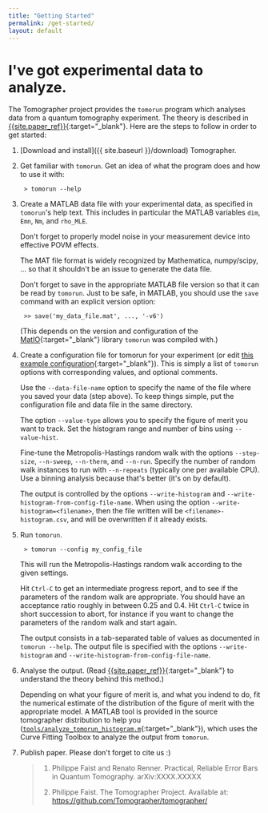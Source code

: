 ```yaml
---
title: "Getting Started"
permalink: /get-started/
layout: default
---
```


I've got experimental data to analyze.
======================================

The Tomographer project provides the `tomorun` program which analyses data from a quantum
tomography experiment. The theory is described in
[{{site.paper_ref}}]({{site.paper_url}}){:target="_blank"}. Here are the steps to follow in order to get
started:

1. [Download and install]({{ site.baseurl }}/download) Tomographer.

2. Get familiar with `tomorun`. Get an idea of what the program does and how to use it with:

        > tomorun --help

3. Create a MATLAB data file with your experimental data, as specified in `tomorun`'s help
   text. This includes in particular the MATLAB variables `dim`, `Emn`, `Nm`, and `rho_MLE`.

   Don't forget to properly model noise in your measurement device into effective POVM
   effects.

   The MAT file format is widely recognized by Mathematica, numpy/scipy, ... so that it
   shouldn't be an issue to generate the data file.

   Don't forget to save in the appropriate MATLAB file version so that it can be read by
   `tomorun`. Just to be safe, in MATLAB, you should use the `save` command with an
   explicit version option:

        >> save('my_data_file.mat', ..., '-v6')

   (This depends on the version and configuration of the
   [MatIO](http://matio.sourceforge.net/){:target="_blank"} library `tomorun` was compiled
   with.)

4. Create a configuration file for tomorun for your experiment (or edit [this example
   configuration]({{site.baseurl}}/tomorun-config-sample){:target="_blank"}). This is
   simply a list of `tomorun` options with corresponding values, and optional comments.

   Use the `--data-file-name` option to specify the name of the file where you saved your
   data (step above). To keep things simple, put the configuration file and data file in
   the same directory.

   The option `--value-type` allows you to specify the figure of merit you want to
   track. Set the histogram range and number of bins using `--value-hist`.

   Fine-tune the Metropolis-Hastings random walk with the options `--step-size`,
   `--n-sweep`, `--n-therm`, and `--n-run`. Specify the number of random walk instances to
   run with `--n-repeats` (typically one per available CPU). Use a binning analysis
   because that's better (it's on by default).

   The output is controlled by the options `--write-histogram` and
   `--write-histogram-from-config-file-name`. When using the option
   `--write-histogram=<filename>`, then the file written will be
   `<filename>-histogram.csv`, and will be overwritten if it already exists.

5. Run `tomorun`.

        > tomorun --config my_config_file

   This will run the Metropolis-Hastings random walk according to the given settings.

   Hit `Ctrl-C` to get an intermediate progress report, and to see if the parameters of
   the random walk are appropriate. You should have an acceptance ratio roughly in between
   0.25 and 0.4. Hit `Ctrl-C` twice in short succession to abort, for instance if you want
   to change the parameters of the random walk and start again.

   The output consists in a tab-separated table of values as documented in `tomorun
   --help`. The output file is specified with the options `--write-histogram` and
   `--write-histogram-from-config-file-name`.

6. Analyse the output.  (Read [{{site.paper_ref}}]({{site.paper_url}}){:target="_blank"}
   to understand the theory behind this method.)

   Depending on what your figure of merit is, and what you indend to do, fit the numerical
   estimate of the distribution of the figure of merit with the appropriate model. A
   MATLAB tool is provided in the source tomographer distribution to help you
   ([`tools/analyze_tomorun_histogram.m`]({{site.github_blob_baseurl}}{{site.tomographer_latest_version}}/tools/analyze_tomorun_histogram.m){:target="_blank"}),
   which uses the Curve Fitting Toolbox to analyze the output from `tomorun`.


7. Publish paper. Please don't forget to cite us :)

   > 1. Philippe Faist and Renato Renner. Practical, Reliable Error Bars in Quantum
   >    Tomography. arXiv:XXXX.XXXXX
   > 
   > 2. Philippe Faist. The Tomographer Project. Available at:
   >    https://github.com/Tomographer/tomographer/
